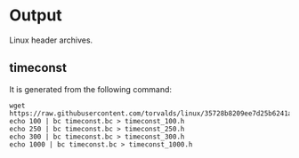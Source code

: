 # Output

Linux header archives.


## timeconst
It is generated from the following command:
```
wget https://raw.githubusercontent.com/torvalds/linux/35728b8209ee7d25b6241a56304ee926469bd154/kernel/time/timeconst.bc
echo 100 | bc timeconst.bc > timeconst_100.h
echo 250 | bc timeconst.bc > timeconst_250.h
echo 300 | bc timeconst.bc > timeconst_300.h 
echo 1000 | bc timeconst.bc > timeconst_1000.h 
```